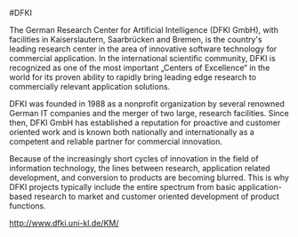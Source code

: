 #DFKI

The German Research Center for Artificial Intelligence (DFKI GmbH), with facilities in Kaiserslautern, Saarbrücken and Bremen, is the country's leading research center in the area of innovative software technology for commercial application. In the international scientific community, DFKI is recognized as one of the most important „Centers of Excellence“ in the world for its proven ability to rapidly bring leading edge research to commercially relevant application solutions.

DFKI was founded in 1988 as a nonprofit organization by several renowned German IT companies and the merger of two large, research facilities. Since then, DFKI GmbH has established a reputation for proactive and customer oriented work and is known both nationally and internationally as a competent and reliable partner for commercial innovation.

Because of the increasingly short cycles of innovation in the field of information technology, the lines between research, application related development, and conversion to products are becoming blurred. This is why DFKI projects typically include the entire spectrum from basic application-based research to market and customer oriented development of product functions. 

<http://www.dfki.uni-kl.de/KM/>